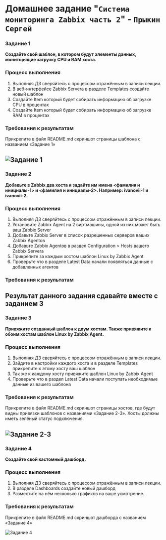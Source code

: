 # Домашнее задание "`Система мониторинга Zabbix часть 2`" - `Прыкин Сергей`

### Задание 1

**Создайте свой шаблон, в котором будут элементы данных, мониторящие загрузку CPU и RAM хоста.**

### Процесс выполнения
1. Выполняя ДЗ сверяйтесь с процессом отражённым в записи лекции.
2. В веб-интерфейсе Zabbix Servera в разделе Templates создайте новый шаблон
3. Создайте Item который будет собирать информацию об загрузке CPU в процентах
4. Создайте Item который будет собирать информацию об загрузке RAM в процентах

### Требования к результатам

Прикрепите в файл README.md скриншот страницы шаблона с названием «Задание 1»

![Задание 1](https://github.com/snprykin/homework/blob/main/%D0%9C%D0%BE%D0%BD%D0%B8%D1%82%D0%BE%D1%80%D0%B8%D0%BD%D0%B3/Zabbix_2/screenshots/1.jpg)
---

### Задание 2

**Добавьте в Zabbix два хоста и задайте им имена <фамилия и инициалы-1> и <фамилия и инициалы-2>. Например: ivanovii-1 и ivanovii-2.**

### Процесс выполнения
1. Выполняя ДЗ сверяйтесь с процессом отражённым в записи лекции.
2. Установите Zabbix Agent на 2 виртмашины, одной из них может быть ваш Zabbix Server
3. Добавьте Zabbix Server в список разрешенных серверов ваших Zabbix Agentов
4. Добавьте Zabbix Agentов в раздел Configuration > Hosts вашего Zabbix Servera
5. Прикрепите за каждым хостом шаблон Linux by Zabbix Agent
6. Проверьте что в разделе Latest Data начали появляться данные с добавленных агентов

### Требования к результатам
Результат данного задания сдавайте вместе с заданием 3
---

### Задание 3

**Привяжите созданный шаблон к двум хостам. Также привяжите к обоим хостам шаблон Linux by Zabbix Agent.**

### Процесс выполнения
1. Выполняя ДЗ сверяйтесь с процессом отражённым в записи лекции.
2. Зайдите в настройки каждого хоста и в разделе Templates прикрепите к этому хосту ваш шаблон
3. Так же к каждому хосту привяжите шаблон Linux by Zabbix Agent
4. Проверьте что в раздел Latest Data начали поступать необходимые данные из вашего шаблона

### Требования к результатам

Прикрепите в файл README.md скриншот страницы хостов, где будут видны привязки шаблонов с названиями «Задание 2-3».
Хосты должны иметь зелёный статус подключения.

![Задание 2-3](https://github.com/snprykin/homework/blob/main/%D0%9C%D0%BE%D0%BD%D0%B8%D1%82%D0%BE%D1%80%D0%B8%D0%BD%D0%B3/Zabbix_2/screenshots/1.jpg)
---

### Задание 4

**Создайте свой кастомный дашборд.**

### Процесс выполнения
1. Выполняя ДЗ сверяйтесь с процессом отражённым в записи лекции.
2. В разделе Dashboards создайте новый дашборд
3. Разместите на нём несколько графиков на ваше усмотрение.

### Требования к результатам

Прикрепите в файл README.md скриншот дашборда с названием «Задание 4»

![Задание 4](https://github.com/snprykin/homework/blob/main/%D0%9C%D0%BE%D0%BD%D0%B8%D1%82%D0%BE%D1%80%D0%B8%D0%BD%D0%B3/Zabbix_2/screenshots/1.jpg)
